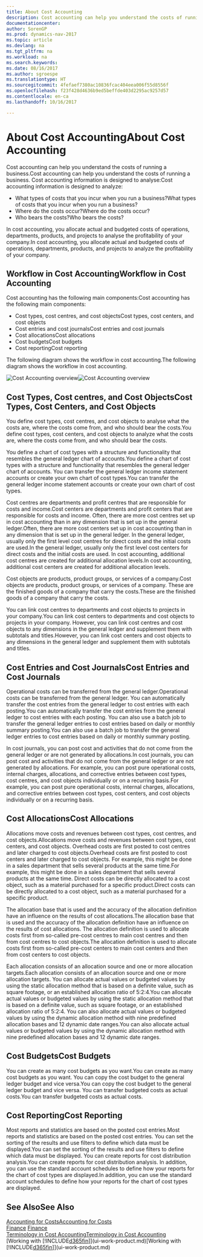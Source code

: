 ```yaml
---
title: About Cost Accounting
description: Cost accounting can help you understand the costs of running a business.
documentationcenter: 
author: SorenGP
ms.prod: dynamics-nav-2017
ms.topic: article
ms.devlang: na
ms.tgt_pltfrm: na
ms.workload: na
ms.search.keywords: 
ms.date: 08/16/2017
ms.author: sgroespe
ms.translationtype: HT
ms.sourcegitcommit: 4fefaef7380ac10836fcac404eea006f55d8556f
ms.openlocfilehash: f23f428d4636b9ed5beffde403d2295ac9257d57
ms.contentlocale: en-ca
ms.lasthandoff: 10/16/2017

---
```

# <a name="about-cost-accounting"></a><span data-ttu-id="d772a-103">About Cost Accounting</span><span class="sxs-lookup"><span data-stu-id="d772a-103">About Cost Accounting</span></span>
<span data-ttu-id="d772a-104">Cost accounting can help you understand the costs of running a business.</span><span class="sxs-lookup"><span data-stu-id="d772a-104">Cost accounting can help you understand the costs of running a business.</span></span> <span data-ttu-id="d772a-105">Cost accounting information is designed to analyse:</span><span class="sxs-lookup"><span data-stu-id="d772a-105">Cost accounting information is designed to analyze:</span></span>  

-   <span data-ttu-id="d772a-106">What types of costs that you incur when you run a business?</span><span class="sxs-lookup"><span data-stu-id="d772a-106">What types of costs that you incur when you run a business?</span></span>  
-   <span data-ttu-id="d772a-107">Where do the costs occur?</span><span class="sxs-lookup"><span data-stu-id="d772a-107">Where do the costs occur?</span></span>  
-   <span data-ttu-id="d772a-108">Who bears the costs?</span><span class="sxs-lookup"><span data-stu-id="d772a-108">Who bears the costs?</span></span>  

<span data-ttu-id="d772a-109">In cost accounting, you allocate actual and budgeted costs of operations, departments, products, and projects to analyse the profitability of your company.</span><span class="sxs-lookup"><span data-stu-id="d772a-109">In cost accounting, you allocate actual and budgeted costs of operations, departments, products, and projects to analyze the profitability of your company.</span></span>  

## <a name="workflow-in-cost-accounting"></a><span data-ttu-id="d772a-110">Workflow in Cost Accounting</span><span class="sxs-lookup"><span data-stu-id="d772a-110">Workflow in Cost Accounting</span></span>  
<span data-ttu-id="d772a-111">Cost accounting has the following main components:</span><span class="sxs-lookup"><span data-stu-id="d772a-111">Cost accounting has the following main components:</span></span>  

-   <span data-ttu-id="d772a-112">Cost types, cost centres, and cost objects</span><span class="sxs-lookup"><span data-stu-id="d772a-112">Cost types, cost centers, and cost objects</span></span>  
-   <span data-ttu-id="d772a-113">Cost entries and cost journals</span><span class="sxs-lookup"><span data-stu-id="d772a-113">Cost entries and cost journals</span></span>  
-   <span data-ttu-id="d772a-114">Cost allocations</span><span class="sxs-lookup"><span data-stu-id="d772a-114">Cost allocations</span></span>  
-   <span data-ttu-id="d772a-115">Cost budgets</span><span class="sxs-lookup"><span data-stu-id="d772a-115">Cost budgets</span></span>
-   <span data-ttu-id="d772a-116">Cost reporting</span><span class="sxs-lookup"><span data-stu-id="d772a-116">Cost reporting</span></span>  

<span data-ttu-id="d772a-117">The following diagram shows the workflow in cost accounting.</span><span class="sxs-lookup"><span data-stu-id="d772a-117">The following diagram shows the workflow in cost accounting.</span></span>  

<span data-ttu-id="d772a-118">![Cost Accounting overview](media/costaccountingoverview.png "CostAccountingOverview")</span><span class="sxs-lookup"><span data-stu-id="d772a-118">![Cost Accounting overview](media/costaccountingoverview.png "CostAccountingOverview")</span></span>  

## <a name="cost-types-cost-centers-and-cost-objects"></a><span data-ttu-id="d772a-119">Cost Types, Cost centres, and Cost Objects</span><span class="sxs-lookup"><span data-stu-id="d772a-119">Cost Types, Cost Centers, and Cost Objects</span></span>  
<span data-ttu-id="d772a-120">You define cost types, cost centres, and cost objects to analyse what the costs are, where the costs come from, and who should bear the costs.</span><span class="sxs-lookup"><span data-stu-id="d772a-120">You define cost types, cost centers, and cost objects to analyze what the costs are, where the costs come from, and who should bear the costs.</span></span>  

<span data-ttu-id="d772a-121">You define a chart of cost types with a structure and functionality that resembles the general ledger chart of accounts.</span><span class="sxs-lookup"><span data-stu-id="d772a-121">You define a chart of cost types with a structure and functionality that resembles the general ledger chart of accounts.</span></span> <span data-ttu-id="d772a-122">You can transfer the general ledger income statement accounts or create your own chart of cost types.</span><span class="sxs-lookup"><span data-stu-id="d772a-122">You can transfer the general ledger income statement accounts or create your own chart of cost types.</span></span>  

<span data-ttu-id="d772a-123">Cost centres are departments and profit centres that are responsible for costs and income.</span><span class="sxs-lookup"><span data-stu-id="d772a-123">Cost centers are departments and profit centers that are responsible for costs and income.</span></span> <span data-ttu-id="d772a-124">Often, there are more cost centres set up in cost accounting than in any dimension that is set up in the general ledger.</span><span class="sxs-lookup"><span data-stu-id="d772a-124">Often, there are more cost centers set up in cost accounting than in any dimension that is set up in the general ledger.</span></span> <span data-ttu-id="d772a-125">In the general ledger, usually only the first level cost centres for direct costs and the initial costs are used.</span><span class="sxs-lookup"><span data-stu-id="d772a-125">In the general ledger, usually only the first level cost centers for direct costs and the initial costs are used.</span></span> <span data-ttu-id="d772a-126">In cost accounting, additional cost centres are created for additional allocation levels.</span><span class="sxs-lookup"><span data-stu-id="d772a-126">In cost accounting, additional cost centers are created for additional allocation levels.</span></span>  

<span data-ttu-id="d772a-127">Cost objects are products, product groups, or services of a company.</span><span class="sxs-lookup"><span data-stu-id="d772a-127">Cost objects are products, product groups, or services of a company.</span></span> <span data-ttu-id="d772a-128">These are the finished goods of a company that carry the costs.</span><span class="sxs-lookup"><span data-stu-id="d772a-128">These are the finished goods of a company that carry the costs.</span></span>  

<span data-ttu-id="d772a-129">You can link cost centres to departments and cost objects to projects in your company.</span><span class="sxs-lookup"><span data-stu-id="d772a-129">You can link cost centers to departments and cost objects to projects in your company.</span></span> <span data-ttu-id="d772a-130">However, you can link cost centres and cost objects to any dimensions in the general ledger and supplement them with subtotals and titles.</span><span class="sxs-lookup"><span data-stu-id="d772a-130">However, you can link cost centers and cost objects to any dimensions in the general ledger and supplement them with subtotals and titles.</span></span>  

## <a name="cost-entries-and-cost-journals"></a><span data-ttu-id="d772a-131">Cost Entries and Cost Journals</span><span class="sxs-lookup"><span data-stu-id="d772a-131">Cost Entries and Cost Journals</span></span>  
<span data-ttu-id="d772a-132">Operational costs can be transferred from the general ledger.</span><span class="sxs-lookup"><span data-stu-id="d772a-132">Operational costs can be transferred from the general ledger.</span></span> <span data-ttu-id="d772a-133">You can automatically transfer the cost entries from the general ledger to cost entries with each posting.</span><span class="sxs-lookup"><span data-stu-id="d772a-133">You can automatically transfer the cost entries from the general ledger to cost entries with each posting.</span></span> <span data-ttu-id="d772a-134">You can also use a batch job to transfer the general ledger entries to cost entries based on daily or monthly summary posting.</span><span class="sxs-lookup"><span data-stu-id="d772a-134">You can also use a batch job to transfer the general ledger entries to cost entries based on daily or monthly summary posting.</span></span>  

<span data-ttu-id="d772a-135">In cost journals, you can post cost and activities that do not come from the general ledger or are not generated by allocations.</span><span class="sxs-lookup"><span data-stu-id="d772a-135">In cost journals, you can post cost and activities that do not come from the general ledger or are not generated by allocations.</span></span> <span data-ttu-id="d772a-136">For example, you can post pure operational costs, internal charges, allocations, and corrective entries between cost types, cost centres, and cost objects individually or on a recurring basis.</span><span class="sxs-lookup"><span data-stu-id="d772a-136">For example, you can post pure operational costs, internal charges, allocations, and corrective entries between cost types, cost centers, and cost objects individually or on a recurring basis.</span></span>  

## <a name="cost-allocations"></a><span data-ttu-id="d772a-137">Cost Allocations</span><span class="sxs-lookup"><span data-stu-id="d772a-137">Cost Allocations</span></span>  
<span data-ttu-id="d772a-138">Allocations move costs and revenues between cost types, cost centres, and cost objects.</span><span class="sxs-lookup"><span data-stu-id="d772a-138">Allocations move costs and revenues between cost types, cost centers, and cost objects.</span></span> <span data-ttu-id="d772a-139">Overhead costs are first posted to cost centres and later charged to cost objects.</span><span class="sxs-lookup"><span data-stu-id="d772a-139">Overhead costs are first posted to cost centers and later charged to cost objects.</span></span> <span data-ttu-id="d772a-140">For example, this might be done in a sales department that sells several products at the same time.</span><span class="sxs-lookup"><span data-stu-id="d772a-140">For example, this might be done in a sales department that sells several products at the same time.</span></span> <span data-ttu-id="d772a-141">Direct costs can be directly allocated to a cost object, such as a material purchased for a specific product.</span><span class="sxs-lookup"><span data-stu-id="d772a-141">Direct costs can be directly allocated to a cost object, such as a material purchased for a specific product.</span></span>  

<span data-ttu-id="d772a-142">The allocation base that is used and the accuracy of the allocation definition have an influence on the results of cost allocations.</span><span class="sxs-lookup"><span data-stu-id="d772a-142">The allocation base that is used and the accuracy of the allocation definition have an influence on the results of cost allocations.</span></span> <span data-ttu-id="d772a-143">The allocation definition is used to allocate costs first from so-called pre-cost centres to main cost centres and then from cost centres to cost objects.</span><span class="sxs-lookup"><span data-stu-id="d772a-143">The allocation definition is used to allocate costs first from so-called pre-cost centers to main cost centers and then from cost centers to cost objects.</span></span>  

<span data-ttu-id="d772a-144">Each allocation consists of an allocation source and one or more allocation targets.</span><span class="sxs-lookup"><span data-stu-id="d772a-144">Each allocation consists of an allocation source and one or more allocation targets.</span></span> <span data-ttu-id="d772a-145">You can allocate actual values or budgeted values by using the static allocation method that is based on a definite value, such as square footage, or an established allocation ratio of 5:2:4.</span><span class="sxs-lookup"><span data-stu-id="d772a-145">You can allocate actual values or budgeted values by using the static allocation method that is based on a definite value, such as square footage, or an established allocation ratio of 5:2:4.</span></span> <span data-ttu-id="d772a-146">You can also allocate actual values or budgeted values by using the dynamic allocation method with nine predefined allocation bases and 12 dynamic date ranges.</span><span class="sxs-lookup"><span data-stu-id="d772a-146">You can also allocate actual values or budgeted values by using the dynamic allocation method with nine predefined allocation bases and 12 dynamic date ranges.</span></span>  

## <a name="cost-budgets"></a><span data-ttu-id="d772a-147">Cost Budgets</span><span class="sxs-lookup"><span data-stu-id="d772a-147">Cost Budgets</span></span>  
<span data-ttu-id="d772a-148">You can create as many cost budgets as you want.</span><span class="sxs-lookup"><span data-stu-id="d772a-148">You can create as many cost budgets as you want.</span></span> <span data-ttu-id="d772a-149">You can copy the cost budget to the general ledger budget and vice versa.</span><span class="sxs-lookup"><span data-stu-id="d772a-149">You can copy the cost budget to the general ledger budget and vice versa.</span></span> <span data-ttu-id="d772a-150">You can transfer budgeted costs as actual costs.</span><span class="sxs-lookup"><span data-stu-id="d772a-150">You can transfer budgeted costs as actual costs.</span></span>  

## <a name="cost-reporting"></a><span data-ttu-id="d772a-151">Cost Reporting</span><span class="sxs-lookup"><span data-stu-id="d772a-151">Cost Reporting</span></span>  
<span data-ttu-id="d772a-152">Most reports and statistics are based on the posted cost entries.</span><span class="sxs-lookup"><span data-stu-id="d772a-152">Most reports and statistics are based on the posted cost entries.</span></span> <span data-ttu-id="d772a-153">You can set the sorting of the results and use filters to define which data must be displayed.</span><span class="sxs-lookup"><span data-stu-id="d772a-153">You can set the sorting of the results and use filters to define which data must be displayed.</span></span> <span data-ttu-id="d772a-154">You can create reports for cost distribution analysis.</span><span class="sxs-lookup"><span data-stu-id="d772a-154">You can create reports for cost distribution analysis.</span></span> <span data-ttu-id="d772a-155">In addition, you can use the standard account schedules to define how your reports for the chart of cost types are displayed.</span><span class="sxs-lookup"><span data-stu-id="d772a-155">In addition, you can use the standard account schedules to define how your reports for the chart of cost types are displayed.</span></span>  

## <a name="see-also"></a><span data-ttu-id="d772a-156">See Also</span><span class="sxs-lookup"><span data-stu-id="d772a-156">See Also</span></span>  
 [<span data-ttu-id="d772a-157">Accounting for Costs</span><span class="sxs-lookup"><span data-stu-id="d772a-157">Accounting for Costs</span></span>](finance-manage-cost-accounting.md)  
 <span data-ttu-id="d772a-158">[Finance](finance.md) </span><span class="sxs-lookup"><span data-stu-id="d772a-158">[Finance](finance.md) </span></span>  
 [<span data-ttu-id="d772a-159">Terminology in Cost Accounting</span><span class="sxs-lookup"><span data-stu-id="d772a-159">Terminology in Cost Accounting</span></span>](finance-terminology-in-cost-accounting.md)  
 <span data-ttu-id="d772a-160">[Working with [!INCLUDE[d365fin](includes/d365fin_md.md)]](ui-work-product.md)</span><span class="sxs-lookup"><span data-stu-id="d772a-160">[Working with [!INCLUDE[d365fin](includes/d365fin_md.md)]](ui-work-product.md)</span></span>

